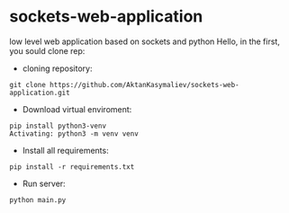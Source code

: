 # sockets-web-application
low level web application based on sockets and python
Hello, in the first, you sould clone rep:
* cloning repository:
```
git clone https://github.com/AktanKasymaliev/sockets-web-application.git
```
* Download virtual enviroment:
```
pip install python3-venv 
Activating: python3 -m venv venv
```
* Install all requirements: 
```
pip install -r requirements.txt
```

* Run server:
```
python main.py
```
